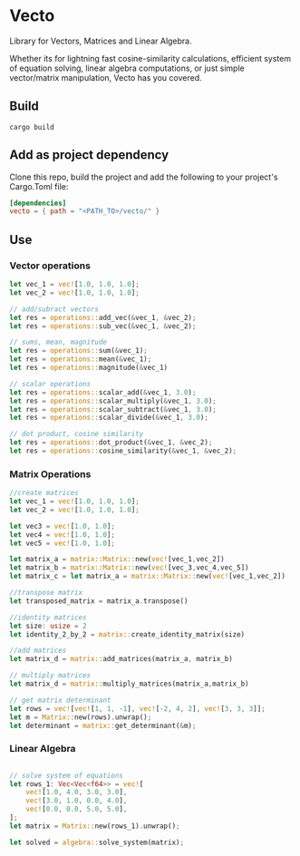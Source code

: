 # Vecto
Library for Vectors, Matrices and Linear Algebra.

 Whether its for lightning fast cosine-similarity calculations, efficient system of equation solving, linear algebra computations, or just simple vector/matrix manipulation, Vecto has you covered.


## Build

```shell
cargo build
```

## Add as project dependency 

Clone this repo, build the project and add the following to your project's Cargo.Toml file:

```toml
[dependencies]
vecto = { path = "<PATH_TO>/vecto/" }
```

## Use

### Vector operations
```rust
let vec_1 = vec![1.0, 1.0, 1.0];
let vec_2 = vec![1.0, 1.0, 1.0];

// add/subract vectors
let res = operations::add_vec(&vec_1, &vec_2);
let res = operations::sub_vec(&vec_1, &vec_2);

// sums, mean, magnitude
let res = operations::sum(&vec_1);
let res = operations::mean(&vec_1);
let res = operations::magnitude(&vec_1)

// scalar operations
let res = operations::scalar_add(&vec_1, 3.0);
let res = operations::scalar_multiply(&vec_1, 3.0);
let res = operations::scalar_subtract(&vec_1, 3.0);
let res = operations::scalar_divide(&vec_1, 3.0);

// dot product, cosine similarity
let res = operations::dot_product(&vec_1, &vec_2);
let res = operations::cosine_similarity(&vec_1, &vec_2);
```
### Matrix Operations

```rust
//create matrices
let vec_1 = vec![1.0, 1.0, 1.0];
let vec_2 = vec![1.0, 1.0, 1.0];

let vec3 = vec![1.0, 1.0];
let vec4 = vec![1.0, 1.0];
let vec5 = vec![1.0, 1.0];

let matrix_a = matrix::Matrix::new(vec![vec_1,vec_2])
let matrix_b = matrix::Matrix::new(vec![vec_3,vec_4,vec_5])
let matrix_c = let matrix_a = matrix::Matrix::new(vec![vec_1,vec_2])

//transpose matrix
let transposed_matrix = matrix_a.transpose()

//identity matrices
let size: usize = 2
let identity_2_by_2 = matrix::create_identity_matrix(size)

//add matrices
let matrix_d = matrix::add_matrices(matrix_a, matrix_b)

// multiply matrices
let matrix_d = matrix::multiply_matrices(matrix_a,matrix_b)

// get matrix determinant
let rows = vec![vec![1, 1, -1], vec![-2, 4, 2], vec![3, 3, 3]];
let m = Matrix::new(rows).unwrap();
let determinant = matrix::get_determinant(&m);

```

### Linear Algebra

```rust

// solve system of equations
let rows_1: Vec<Vec<f64>> = vec![
    vec![1.0, 4.0, 3.0, 3.0],
    vec![3.0, 1.0, 0.0, 4.0],
    vec![0.0, 0.0, 5.0, 5.0],
];
let matrix = Matrix::new(rows_1).unwrap();

let solved = algebra::solve_system(matrix);
```










